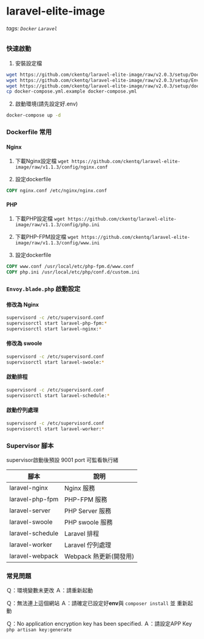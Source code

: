# laravel-elite-image
###### tags: `Docker` `Laravel`

### 快速啟動

1. 安裝設定檔

```bash
wget https://github.com/ckentq/laravel-elite-image/raw/v2.0.3/setup/Dockerfile
wget https://github.com/ckentq/laravel-elite-image/raw/v2.0.3/setup/Envoy.blade.php
wget https://github.com/ckentq/laravel-elite-image/raw/v2.0.3/setup/docker-compose.yml.example
cp docker-compose.yml.example docker-compose.yml
```
2. 啟動環境(請先設定好.env)

```bash
docker-compose up -d
```

### Dockerfile 常用

#### Nginx 

1. 下載Nginx設定檔 `wget https://github.com/ckentq/laravel-elite-image/raw/v1.1.3/config/nginx.conf`

2. 設定dockerfile

```dockerfile
COPY nginx.conf /etc/nginx/nginx.conf
```

#### PHP

1. 下載PHP設定檔 `wget https://github.com/ckentq/laravel-elite-image/raw/v1.1.3/config/php.ini`

2. 下載PHP-FPM設定檔 `wget https://github.com/ckentq/laravel-elite-image/raw/v1.1.3/config/www.ini`

3. 設定dockerfile

```dockerfile
COPY www.conf /usr/local/etc/php-fpm.d/www.conf
COPY php.ini /usr/local/etc/php/conf.d/custom.ini
```

### `Envoy.blade.php` 啟動設定

#### 修改為 Nginx

```bash
supervisord -c /etc/supervisord.conf
supervisorctl start laravel-php-fpm:*
supervisorctl start laravel-nginx:*
```

#### 修改為 swoole

```bash
supervisord -c /etc/supervisord.conf
supervisorctl start laravel-swoole:*
```

#### 啟動排程

```bash
supervisord -c /etc/supervisord.conf
supervisorctl start laravel-schedule:*
```

#### 啟動佇列處理

```bash
supervisord -c /etc/supervisord.conf
supervisorctl start laravel-worker:*
```

### Supervisor 腳本
supervisor啟動後預設 9001 port 可監看執行緒

|腳本|說明|
|---|---|
|laravel-nginx|Nginx 服務|
|laravel-php-fpm|PHP-FPM 服務|
|laravel-server|PHP Server 服務|
|laravel-swoole|PHP swoole 服務|
|laravel-schedule|Laravel 排程|
|laravel-worker|Laravel 佇列處理|
|laravel-webpack|Webpack 熱更新(開發用)|

### 常見問題

Ｑ：環境變數未更改
Ａ：請重新起動

Ｑ：無法連上這個網站
Ａ：請確定已設定好**env**與 `composer install` 並 重新起動

Ｑ：No application encryption key has been specified.
Ａ：請設定APP Key `php artisan key:generate`